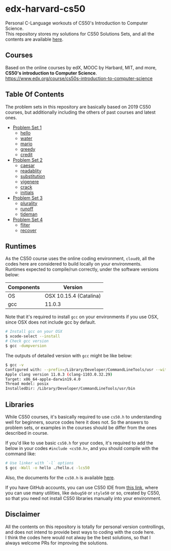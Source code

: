 # edx-harvard-cs50

Personal C-Language workouts of CS50's Introduction to Computer Science.  
This repository stores my solutions for CS50 Solutions Sets, and all the contents are available [here](https://cs50.harvard.edu/x/2019/).  

## Courses

Based on the online courses by edX, MOOC by Harbard, MIT, and more, **CS50's introduction to Computer Science**.  
<https://www.edx.org/course/cs50s-introduction-to-computer-science>

## Table Of Contents

The problem sets in this repository are basically based on 2019 CS50 courses, but additionally including the others of past courses and latest ones.  

- [Problem Set 1](https://github.com/hwakabh/edx-harvard-cs50/tree/master/week1/)
  - [hello](https://github.com/hwakabh/edx-harvard-cs50/tree/master/week1/psets/hello/)
  - [water](https://github.com/hwakabh/edx-harvard-cs50/tree/master/week1/psets/water/)
  - [mario](https://github.com/hwakabh/edx-harvard-cs50/tree/master/week1/psets/mario/)
  - [greedy](https://github.com/hwakabh/edx-harvard-cs50/tree/master/week1/psets/greedy/)
  - [credit](https://github.com/hwakabh/edx-harvard-cs50/tree/master/week1/psets/credit/)
- [Problem Set 2](https://github.com/hwakabh/edx-harvard-cs50/tree/master/week2)
  - [caesar](https://github.com/hwakabh/edx-harvard-cs50/tree/master/week2/psets/caesar)
  - [readablity](https://github.com/hwakabh/edx-harvard-cs50/tree/master/week2/psets/readability)
  - [substitution](https://github.com/hwakabh/edx-harvard-cs50/tree/master/week2/psets/substitution)
  - [vigenere](https://github.com/hwakabh/edx-harvard-cs50/tree/master/week2/psets/vigenere)
  - [crack](https://github.com/hwakabh/edx-harvard-cs50/tree/master/week2/psets/crack)
  - [initials](https://github.com/hwakabh/edx-harvard-cs50/tree/master/week2/psets/initials)
- [Problem Set 3](https://github.com/hwakabh/edx-harvard-cs50/tree/master/week3/)
  - [plurality](https://github.com/hwakabh/edx-harvard-cs50/tree/master/week3/psets/plurality)
  - [runoff](https://github.com/hwakabh/edx-harvard-cs50/tree/master/week3/psets/runoff)
  - [tideman](https://github.com/hwakabh/edx-harvard-cs50/tree/master/week3/psets/tideman)
- [Problem Set 4](https://github.com/hwakabh/edx-harvard-cs50/tree/master/week4/)
  - [fliter](https://github.com/hwakabh/edx-harvard-cs50/tree/master/week4/psets/filter)
  - [recover](https://github.com/hwakabh/edx-harvard-cs50/tree/master/week4/psets/recover)

## Runtimes

As the CS50 course uses the online coding environment, `cloud9`, all the codes here are considered to build locally on your environments.  
Runtimes expected to compile/run correctly, under the software versions below:  

| Components | Version |
| --- | --- |
| OS | OSX 10.15.4 (Catalina) |
| gcc | 11.0.3 |

Note that it's required to install `gcc` on your environments if you use OSX, since OSX does not include gcc by default.  

```bash
# Install gcc on your OSX
$ xcode-select --install
# Check gcc version
$ gcc -dumpversion
```

The outputs of detailed version with `gcc` might be like below:  

```bash
$ gcc -v
Configured with: --prefix=/Library/Developer/CommandLineTools/usr --with-gxx-include-dir=/Library/Developer/CommandLineTools/SDKs/MacOSX.sdk/usr/include/c++/4.2.1
Apple clang version 11.0.3 (clang-1103.0.32.29)
Target: x86_64-apple-darwin19.4.0
Thread model: posix
InstalledDir: /Library/Developer/CommandLineTools/usr/bin
```

## Libraries

While CS50 courses, it's basically required to use `cs50.h` to understanding well for beginners, source codes here it does not. So the answers to problem sets, or examples in the courses should be differ from the ones described in course.  

If you'd like to use basic `cs50.h` for your codes, it's required to add the below in your codes `#include <cs50.h>`, and you should compile with the command like:

```bash
# Use linker with `-l` options
$ gcc -Wall -o hello ./hello.c -lcs50
```

Also, the documents for the `cs50.h` is available [here](https://man.cs50.io/).  

If you have GitHub accounts, you can use CS50 IDE from [this link](https://ide.cs50.io), where you can use many utilities, like `debug50` or `style50` or so, created by CS50, so that you need not install CS50 libraries manually into your environment.  

## Disclaimer

All the contents on this repository is totally for personal version controllings, and does not intend to provide best ways to coding with the code here.  
I think the codes here would not alway be the best solutions, so that I always welcome PRs for improving the solutions.  
